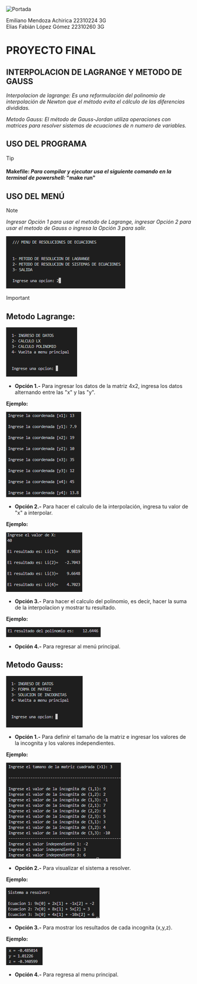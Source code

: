![Portada](https://upload.wikimedia.org/wikipedia/commons/thumb/3/3c/CETI_Logo.png/621px-CETI_Logo.png)

Emiliano Mendoza Achirica 22310224 3G  
Elias Fabián López Gómez 22310260 3G
# **PROYECTO FINAL** 
## INTERPOLACION DE LAGRANGE Y METODO DE GAUSS
   _Interpolacion de lagrange: Es una reformulación del polinomio de interpolación de Newton que el método evita el cálculo de las diferencias divididas._

   _Metodo Gauss: El método de Gauss-Jordan utiliza operaciones con matrices para resolver sistemas de
ecuaciones de n numero de variables._

## USO DEL PROGRAMA
> [!TIP]
> #### Makefile: _Para compilar y ejecutar usa el siguiente comando en la terminal de powershell:_ **"make run"**
## USO DEL MENÚ
> [!NOTE] 
> _Ingresar Opción 1 para usar el metodo de Lagrange, ingresar Opción 2 para usar el metodo de Gauss o ingresa la Opción 3 para salir._ 
>
>![Menu](./assets/images/menu.png)

> [!IMPORTANT]
> ## **Metodo Lagrange:**  
>![MenuLa](./assets/images/menu%20la.png)  
>+ **Opción 1.-** Para ingresar los datos de la matriz 4x2, ingresa los datos alternando entre las "x" y las "y".
>
>**Ejemplo:**
>
>![LAG1](./assets/images/Lag%201.png)
>
>
>+ **Opción 2.-** Para hacer el calculo de la interpolación, ingresa tu valor de "x" a interpolar. 
>
>**Ejemplo:**
>
>![LAG2](./assets/images/Lag%202.png)
>
>
>+ **Opción 3.-** Para hacer el calculo del polinomio, es decir, hacer la suma de la interpolacion y mostrar tu resultado.
>
>**Ejemplo:**
>
>![LAG3](./assets/images/Lag%203.png)
>
>+ **Opción 4.-** Para regresar al menú principal.  
>
> ## **Metodo Gauss:**
>![MenuLa](./assets/images/menu%20Ga.png)
>+ **Opción 1.-** Para definir el tamaño de la matriz e ingresar los valores de la incognita y los valores independientes.
>
>**Ejemplo:**
>
>![LAG3](./assets/images/Ga1.png)
>
>
>+ **Opción 2.-** Para visualizar el sistema a resolver.
>
>**Ejemplo:**
>
>![LAG3](./assets/images/Ga2.png)
>
>
>+ **Opción 3.-** Para mostrar los resultados de cada incognita (x,y,z).
>
>**Ejemplo:**
>
>![LAG3](./assets/images/Ga3.png)
>
>
>+ **Opción 4.-** Para regresa al menu principal.   
>

